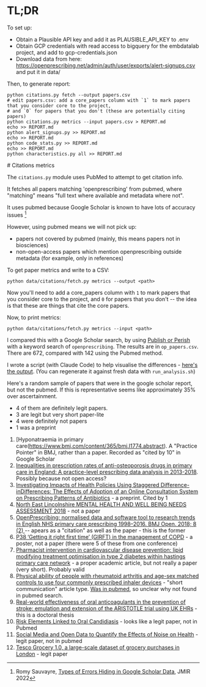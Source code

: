 # TL;DR

To set up:

- Obtain a Plausible API key and add it as PLAUSIBLE_API_KEY to .env
- Obtain GCP credentials with read access to bigquery for the embdatalab project, and add to gcp-credentials.json
- Download data from here: https://openprescribing.net/admin/auth/user/exports/alert-signups.csv and put it in data/

Then, to generate report:

    python citations.py fetch --output papers.csv
    # edit papers.csv: add a core_papers column with `1` to mark papers that you consider core to the project,
    # and `0` for papers that you don't (these are potentially citing papers)
    python citations.py metrics --input papers.csv > REPORT.md
    echo >> REPORT.md
    python alert_signups.py >> REPORT.md
    echo >> REPORT.md
    python code_stats.py >> REPORT.md
    echo >> REPORT.md
    python characteristics.py all >> REPORT.md

# Citations metrics

The `citations.py` module uses PubMed to attempt to get citation info.

It fetches all papers matching 'openprescribing' from pubmed, where "matching" means "full text where available and metadata where not".

It uses pubmed because Google Scholar is known to have lots of accuracy issues [^1]

However, using pubmed means we will not pick up:

- papers not covered by pubmed (mainly, this means papers not in biosciences)
- non-open-access papers which mention openprescribing outside metadata (for example, only in references)

To get paper metrics and write to a CSV:

    python data/citations/fetch.py metrics --output <path>

Now you'll need to add a core_papers column with `1` to mark papers that you consider core to the project, and `0` for papers that you don't -- the idea is that these are things that cite the core papers.

Now, to print metrics:

    python data/citations/fetch.py metrics --input <path>

I compared this with a Google Scholar search, by using [Publish or Perish](https://harzing.com/resources/publish-or-perish) with a keyword search of `openprescribing`. The results are in `op_papers.csv`. There are 672, compared with 142 using the Pubmed method.

I wrote a script (with Claude Code) to help visualise the differences - [here's the output](https://sebbacon.github.io/op_paper_stats/paper_comparison_report.html). (You can regenerate it against fresh data with `run_analysis.sh`)

Here's a random sample of papers that were in the google scholar report, but not the pubmed. If this is representative seems like approximately 35% over ascertainment.

- 4 of them are definitely legit papers.
- 3 are legit but very short paper-lite
- 4 were definitely not papers
- 1 was a preprint

1. [Hyponatraemia in primary care(https://www.bmj.com/content/365/bmj.l1774.abstract). A "Practice Pointer" in BMJ, rather than a paper. Recorded as "cited by 10" in Google Scholar
2. [Inequalities in prescription rates of anti-osteoporosis drugs in primary care in England: A practice-level prescribing data analysis in 2013-2018](https://www.sciencedirect.com/science/article/abs/pii/S8756328219304193). Possibly because not open access?
3. [Investigating Impacts of Health Policies Using Staggered Difference-inDifferences: The Effects of Adoption of an Online Consultation System
   on Prescribing Patterns of Antibiotics](https://arxiv.org/pdf/2305.19878) - a preprint. Cited by 1
4. [North East Lincolnshire MENTAL HEALTH AND WELL BEING NEEDS ASSESSMENT 2018](https://www.nelincsdata.net/wp-content/uploads/NELC_Mental_Health_and_Wellbeing_Report_2019.pdf) - not a paper
5. [OpenPrescribing: normalised data and software tool to research trends in English NHS primary care prescribing 1998–2016. BMJ Open. 2018; 8 (2) ](<https://scholar.google.com/scholar?q=OpenPrescribing%3A%20normalised%20data%20and%20software%20tool%20to%20research%20trends%20in%20English%20NHS%20primary%20care%20prescribing%201998%E2%80%932016.%20BMJ%20Open.%202018%3B%208%20(2)%20%E2%80%A6>) -- apears as a "citation" as well as the paper - this is the former
6. [P38 ‘Getting it right first time’ (GIRFT) in the management of COPD](https://www.proquest.com/openview/bc2f6ddbbd8c31e480399e7109b8fb45/1?pq-origsite=gscholar&cbl=2041050) - a poster, not a paper (there were 5 of these from one conference)
7. [Pharmacist intervention in cardiovascular disease prevention: lipid modifying treatment optimisation in type 2 diabetes within hastings primary care network](https://academic.oup.com/ijpp/article/30/Supplement_2/ii27/6854518) - a proper academic article, but not really a paper (very short). Probably valid
8. [Physical ability of people with rheumatoid arthritis and age-sex matched controls to use four commonly prescribed inhaler devices](https://www.sciencedirect.com/science/article/pii/S0954611117304328) - "short communication" article type. [Was in pubmed](https://pubmed.ncbi.nlm.nih.gov/29414447/), so unclear why not found in pubmed search.
9. [Real-world effectiveness of oral anticoagulants in the prevention of stroke: emulation and extension of the ARISTOTLE trial using UK EHRs](https://researchonline.lshtm.ac.uk/id/eprint/4674716/1/2024_EPH_PhD_Teoh_M.pdf) - this is a doctoral thesis
10. [Risk Elements Linked to Oral Candidiasis](file:///Users/sebbacon/Downloads/79325_93-98.pdf) - looks like a legit paper, not in Pubmed
11. [Social Media and Open Data to Quantify the Effects of Noise on Health](https://www.frontiersin.org/journals/sustainable-cities/articles/10.3389/frsc.2020.00041/full) - legit paper, not in pubmed
12. [Tesco Grocery 1.0, a large-scale dataset of grocery purchases in London](https://www.nature.com/articles/s41597-020-0397-7) - legit paper

[^1]: Romy Sauvayre, [Types of Errors Hiding in Google Scholar Data](https://www.jmir.org/2022/5/e28354/), JMIR 2022
